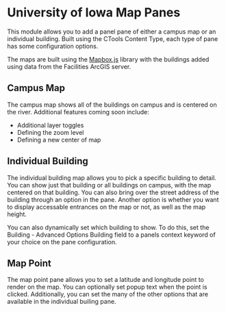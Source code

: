 # University of Iowa Map Panes

This module allows you to add a panel pane of either a campus map or an
individual building. Built using the CTools Content Type, each type of pane has
some configuration options.

The maps are built using the [Mapbox.js](https://www.mapbox.com/mapbox.js/)
library with the buildings added using data from the Facilities ArcGIS server.

## Campus Map

The campus map shows all of the buildings on campus and is centered on the
river. Additional features coming soon include:

* Additional layer toggles
* Defining the zoom level
* Defining a new center of map

## Individual Building

The individual building map allows you to pick a specific building to detail.
You can show just that building or all buildings on campus, with the map
centered on that building. You can also bring over the street address of the
building through an option in the pane. Another option is whether you want to
display accessable entrances on the map or not, as well as the map height.

You can also dynamically set which building to show. To do this, set the
Building - Advanced Options Building field to a panels context keyword of your
choice on the pane configuration.

## Map Point
The map point pane allows you to set a latitude and longitude point to render on
the map. You can optionally set popup text when the point is clicked.
Additionally, you can set the many of the other options that are available in
the individual builing pane.

